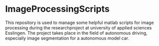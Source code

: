 # ImageProcessingScripts
This repository is used to manage some helpful matlab scripts for image processing during the researchproject at university of applied sciences Esslingen.
The project takes place in the field of autonomous driving, especially image segmentation for a autonomous model car. 
